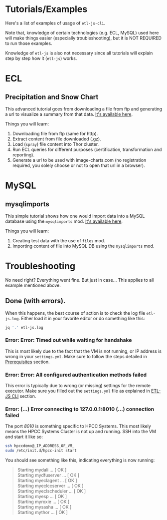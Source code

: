 # Tutorials/Examples

Here's a list of examples of usage of `etl-js-cli`.

Note that, knowledge of certain technologies (e.g. ECL, MySQL) used here will make things easier (especially troubleshooting), but it is NOT REQUIRED to run those examples.

Knowledge of `etl-js` is also not necessary since all tutorials will explain step by step how it (`etl-js`) works.


# ECL

## Precipitation and Snow Chart

This advanced tutorial goes from downloading a file from ftp and generating a url to visualize a summary from that data.
[It's available here](prcp_snow_chart.md).

Things you will learn:

1. Downloading file from ftp (same for http).
2. Extract content from file downloaded (.gz).
3. Load (`spray`) file content into Thor cluster.
4. Run ECL queries for different purposes (certification, transformation and reporting).
5. Generate a url to be used with image-charts.com (no registration required, you solely choose or not to open that url in a browser).


# MySQL

## mysqlimports

This simple tutorial shows how one would import data into a MySQL database using the `mysqlimports` mod.
[It's available here](mysqimports.md).

Things you will learn:

1. Creating test data with the use of `files` mod.
2. Importing content of file into MySQL DB using the `mysqlimports` mod.



# Troubleshooting

No need right? Everything went fine. But just in case...
This applies to all example mentioned above.

## Done (with errors).

When this happens, the best course of action is to check the log file `etl-js.log`.
Either load it in your favorite editor or do something like this:

```bash
jq '.' etl-js.log
```

### Error: Error: Timed out while waiting for handshake

This is most likely due to the fact that the VM is not running, or IP address is wrong in your `settings.yml`.
Make sure to follow the steps detailed in [Prerequisites](#prerequisites) section.

### Error: Error: All configured authentication methods failed

This error is typically due to wrong (or missing) settings for the remote executor.
Make sure you filled out the `settings.yml` file as explained in [ETL-JS CLI](#etl-js-cli) section.


### Error: (...) Error connecting to 127.0.0.1:8010 (...) connection failed

The port *8010* is something specific to HPCC Systems. This most likely means the HPCC Systems Cluster is not up and running. SSH into the VM and start it like so:

```bash
ssh hpccdemo@_IP_ADDRESS_OF_VM_
sudo /etc/init.d/hpcc-init start
```

You should see something like this, indicating everything is now running:

> Starting mydali ...            [   OK    ]   
> Starting mydfuserver ...       [   OK    ]   
> Starting myeclagent ...        [   OK    ]   
> Starting myeclccserver ...     [   OK    ]   
> Starting myeclscheduler ...    [   OK    ]   
> Starting myesp ...             [   OK    ]   
> Starting myroxie ...           [   OK    ]   
> Starting mysasha ...           [   OK    ]   
> Starting mythor ...            [   OK    ]


